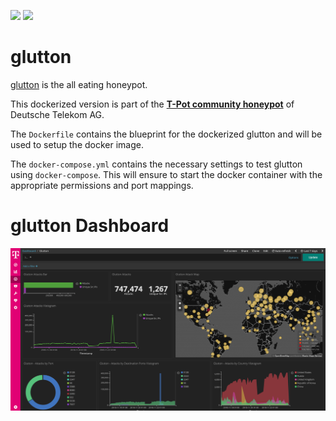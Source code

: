 [![](https://images.microbadger.com/badges/version/dtagdevsec/glutton:1811.svg)](https://microbadger.com/images/dtagdevsec/glutton:1811 "Get your own version badge on microbadger.com") [![](https://images.microbadger.com/badges/image/dtagdevsec/glutton:1811.svg)](https://microbadger.com/images/dtagdevsec/glutton:1811 "Get your own image badge on microbadger.com")

# glutton

[glutton](https://github.com/mushorg/glutton) is the all eating honeypot.

This dockerized version is part of the **[T-Pot community honeypot](http://dtag-dev-sec.github.io/)** of Deutsche Telekom AG.

The `Dockerfile` contains the blueprint for the dockerized glutton and will be used to setup the docker image.

The `docker-compose.yml` contains the necessary settings to test glutton using `docker-compose`. This will ensure to start the docker container with the appropriate permissions and port mappings.  

# glutton Dashboard

![glutton Dashboard](doc/dashboard.png)

